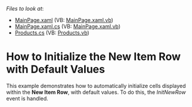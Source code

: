 <!-- default file list -->
*Files to look at*:

* [MainPage.xaml](./CS/InitializeNewItemRow/MainPage.xaml) (VB: [MainPage.xaml.vb](./VB/InitializeNewItemRow/MainPage.xaml.vb))
* [MainPage.xaml.cs](./CS/InitializeNewItemRow/MainPage.xaml.cs) (VB: [MainPage.xaml.vb](./VB/InitializeNewItemRow/MainPage.xaml.vb))
* [Products.cs](./CS/InitializeNewItemRow/Products.cs) (VB: [Products.vb](./VB/InitializeNewItemRow/Products.vb))
<!-- default file list end -->
# How to Initialize the New Item Row with Default Values


<p>This example demonstrates how to automatically initialize cells displayed within the <strong>New Item Row</strong>, with default values. To do this, the <i>InitNewRow</i> event is handled.</p><br />


<br/>


